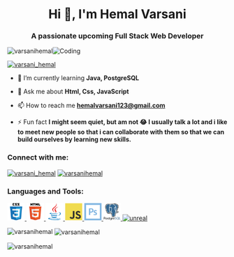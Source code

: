 <h1 align="center">Hi 👋, I'm Hemal Varsani</h1>
<h3 align="center">A passionate upcoming Full Stack Web Developer</h3>
<img align="right" alt="Coding" width="400" src="https://i.pinimg.com/originals/81/17/8b/81178b47a8598f0c81c4799f2cdd4057.gif">

<p align="left"> <img src="https://komarev.com/ghpvc/?username=varsanihemal&label=Profile%20views&color=0e75b6&style=flat" alt="varsanihemal" /> </p>

<p align="left"> <a href="https://twitter.com/varsani_hemal" target="blank"><img src="https://img.shields.io/twitter/follow/varsani_hemal?logo=twitter&style=for-the-badge" alt="varsani_hemal" /></a> </p>


- 🌱 I’m currently learning **Java, PostgreSQL**

- 💬 Ask me about **Html, Css, JavaScript**

- 📫 How to reach me **hemalvarsani123@gmail.com**

- ⚡ Fun fact **I might seem quiet, but am not 😂 I usually talk a lot and i like to meet new people so that i can collaborate with them so that we can build ourselves by learning new skills.**

<h3 align="left">Connect with me:</h3>
<p align="left">
<a href="https://twitter.com/varsani_hemal" target="blank"><img align="center" src="https://raw.githubusercontent.com/rahuldkjain/github-profile-readme-generator/master/src/images/icons/Social/twitter.svg" alt="varsani_hemal" height="30" width="40" /></a>
<a href="https://instagram.com/varsanihemal" target="blank"><img align="center" src="https://raw.githubusercontent.com/rahuldkjain/github-profile-readme-generator/master/src/images/icons/Social/instagram.svg" alt="varsanihemal" height="30" width="40" /></a>
</p>

<h3 align="left">Languages and Tools:</h3>
<p align="left"> <a href="https://www.w3schools.com/css/" target="_blank" rel="noreferrer"> <img src="https://raw.githubusercontent.com/devicons/devicon/master/icons/css3/css3-original-wordmark.svg" alt="css3" width="40" height="40"/> </a> <a href="https://www.w3.org/html/" target="_blank" rel="noreferrer"> <img src="https://raw.githubusercontent.com/devicons/devicon/master/icons/html5/html5-original-wordmark.svg" alt="html5" width="40" height="40"/> </a> <a href="https://www.java.com" target="_blank" rel="noreferrer"> <img src="https://raw.githubusercontent.com/devicons/devicon/master/icons/java/java-original.svg" alt="java" width="40" height="40"/> </a> <a href="https://developer.mozilla.org/en-US/docs/Web/JavaScript" target="_blank" rel="noreferrer"> <img src="https://raw.githubusercontent.com/devicons/devicon/master/icons/javascript/javascript-original.svg" alt="javascript" width="40" height="40"/> </a> <a href="https://www.photoshop.com/en" target="_blank" rel="noreferrer"> <img src="https://raw.githubusercontent.com/devicons/devicon/master/icons/photoshop/photoshop-line.svg" alt="photoshop" width="40" height="40"/> </a> <a href="https://www.postgresql.org" target="_blank" rel="noreferrer"> <img src="https://raw.githubusercontent.com/devicons/devicon/master/icons/postgresql/postgresql-original-wordmark.svg" alt="postgresql" width="40" height="40"/> </a> <a href="https://unrealengine.com/" target="_blank" rel="noreferrer"> <img src="https://raw.githubusercontent.com/kenangundogan/fontisto/036b7eca71aab1bef8e6a0518f7329f13ed62f6b/icons/svg/brand/unreal-engine.svg" alt="unreal" width="40" height="40"/> </a> </p>

<p><img align="left" src="https://github-readme-stats.vercel.app/api/top-langs?username=varsanihemal&show_icons=true&locale=en&layout=compact" alt="varsanihemal" /></p>

<p>&nbsp;<img align="center" src="https://github-readme-stats.vercel.app/api?username=varsanihemal&show_icons=true&locale=en" alt="varsanihemal" /></p>

<p><img align="center" src="https://github-readme-streak-stats.herokuapp.com/?user=varsanihemal&" alt="varsanihemal" /></p>
